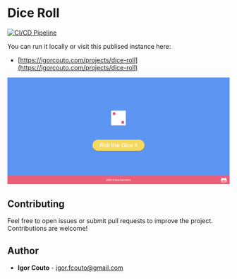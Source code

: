 # Dice Roll

[![CI/CD Pipeline](https://github.com/igor-couto/dice-roll/actions/workflows/pipeline.yml/badge.svg)](https://github.com/igor-couto/dice-roll/actions/workflows/pipeline.yml)

You can run it locally or visit this publised instance here:
-  [https://igorcouto.com/projects/dice-roll](https://igorcouto.com/projects/dice-roll)

![Screenshot](https://github.com/igor-couto/dice-roll/blob/main/docs/screenshot.png)

## Contributing

Feel free to open issues or submit pull requests to improve the project. Contributions are welcome!

## Author

* **Igor Couto** - [igor.fcouto@gmail.com](mailto:igor.fcouto@gmail.com)
